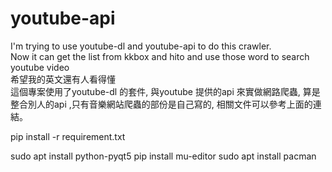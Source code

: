 # youtube-api  

I'm trying to use youtube-dl and youtube-api to do this crawler.  
Now it can get the list from kkbox and hito and use those word to search youtube video  
希望我的英文還有人看得懂  
這個專案使用了youtube-dl 的套件, 與youtube 提供的api 來實做網路爬蟲, 算是整合別人的api ,只有音樂網站爬蟲的部份是自己寫的, 相關文件可以參考上面的連結。  

pip install -r requirement.txt

sudo apt install python-pyqt5
pip install mu-editor
sudo apt install pacman